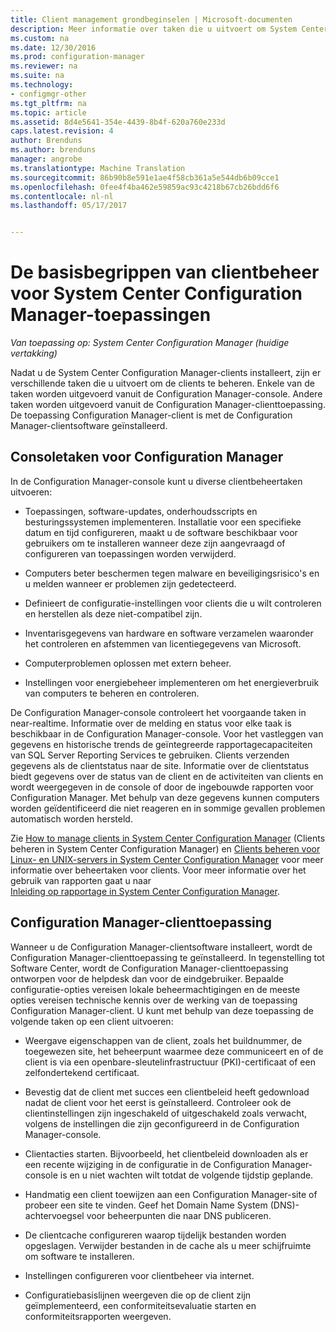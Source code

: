 ```yaml
---
title: Client management grondbeginselen | Microsoft-documenten
description: Meer informatie over taken die u uitvoert om System Center Configuration Manager-clients te beheren.
ms.custom: na
ms.date: 12/30/2016
ms.prod: configuration-manager
ms.reviewer: na
ms.suite: na
ms.technology:
- configmgr-other
ms.tgt_pltfrm: na
ms.topic: article
ms.assetid: 8d4e5641-354e-4439-8b4f-620a760e233d
caps.latest.revision: 4
author: Brenduns
ms.author: brenduns
manager: angrobe
ms.translationtype: Machine Translation
ms.sourcegitcommit: 86b90b8e591e1ae4f58cb361a5e544db6b09cce1
ms.openlocfilehash: 0fee4f4ba462e59859ac93c4218b67cb26bdd6f6
ms.contentlocale: nl-nl
ms.lasthandoff: 05/17/2017


---
```

# <a name="fundamentals-of-client-management-tasks-for-system-center-configuration-manager"></a>De basisbegrippen van clientbeheer voor System Center Configuration Manager-toepassingen

*Van toepassing op: System Center Configuration Manager (huidige vertakking)*

Nadat u de System Center Configuration Manager-clients installeert, zijn er verschillende taken die u uitvoert om de clients te beheren.  Enkele van de taken worden uitgevoerd vanuit de Configuration Manager-console. Andere taken worden uitgevoerd vanuit de Configuration Manager-clienttoepassing. De toepassing Configuration Manager-client is met de Configuration Manager-clientsoftware geïnstalleerd.

## <a name="configuration-manager-console-tasks"></a>Consoletaken voor Configuration Manager
 In de Configuration Manager-console kunt u diverse clientbeheertaken uitvoeren:  

-   Toepassingen, software-updates, onderhoudsscripts en besturingssystemen implementeren. Installatie voor een specifieke datum en tijd configureren, maakt u de software beschikbaar voor gebruikers om te installeren wanneer deze zijn aangevraagd of configureren van toepassingen worden verwijderd.  

-   Computers beter beschermen tegen malware en beveiligingsrisico's en u melden wanneer er problemen zijn gedetecteerd.  

-   Definieert de configuratie-instellingen voor clients die u wilt controleren en herstellen als deze niet-compatibel zijn.  

-   Inventarisgegevens van hardware en software verzamelen waaronder het controleren en afstemmen van licentiegegevens van Microsoft.  

-   Computerproblemen oplossen met extern beheer.  

-   Instellingen voor energiebeheer implementeren om het energieverbruik van computers te beheren en controleren.  

De Configuration Manager-console controleert het voorgaande taken in near-realtime. Informatie over de melding en status voor elke taak is beschikbaar in de Configuration Manager-console. Voor het vastleggen van gegevens en historische trends de geïntegreerde rapportagecapaciteiten van SQL Server Reporting Services te gebruiken. Clients verzenden gegevens als de clientstatus naar de site.  Informatie over de clientstatus biedt gegevens over de status van de client en de activiteiten van clients en wordt weergegeven in de console of door de ingebouwde rapporten voor Configuration Manager. Met behulp van deze gegevens kunnen computers worden geïdentificeerd die niet reageren en in sommige gevallen problemen automatisch worden hersteld.  

 Zie [How to manage clients in System Center Configuration Manager](../../core/clients/manage/manage-clients.md) (Clients beheren in System Center Configuration Manager) en [Clients beheren voor Linux- en UNIX-servers in System Center Configuration Manager](../../core/clients/manage/manage-clients-for-linux-and-unix-servers.md) voor meer informatie over beheertaken voor clients. Voor meer informatie over het gebruik van rapporten gaat u naar   
            [Inleiding op rapportage in System Center Configuration Manager](../../core/servers/manage/introduction-to-reporting.md).  

## <a name="configuration-manager-client-application"></a>Configuration Manager-clienttoepassing  
 Wanneer u de Configuration Manager-clientsoftware installeert, wordt de Configuration Manager-clienttoepassing te geïnstalleerd. In tegenstelling tot Software Center, wordt de Configuration Manager-clienttoepassing ontworpen voor de helpdesk dan voor de eindgebruiker. Bepaalde configuratie-opties vereisen lokale beheermachtigingen en de meeste opties vereisen technische kennis over de werking van de toepassing Configuration Manager-client. U kunt met behulp van deze toepassing de volgende taken op een client uitvoeren:  

-   Weergave eigenschappen van de client, zoals het buildnummer, de toegewezen site, het beheerpunt waarmee deze communiceert en of de client is via een openbare-sleutelinfrastructuur (PKI)-certificaat of een zelfondertekend certificaat.  

-   Bevestig dat de client met succes een clientbeleid heeft gedownload nadat de client voor het eerst is geïnstalleerd. Controleer ook de clientinstellingen zijn ingeschakeld of uitgeschakeld zoals verwacht, volgens de instellingen die zijn geconfigureerd in de Configuration Manager-console.  

-   Clientacties starten. Bijvoorbeeld, het clientbeleid downloaden als er een recente wijziging in de configuratie in de Configuration Manager-console is en u niet wachten wilt totdat de volgende tijdstip geplande.  

-   Handmatig een client toewijzen aan een Configuration Manager-site of probeer een site te vinden. Geef het Domain Name System (DNS)-achtervoegsel voor beheerpunten die naar DNS publiceren.  

-   De clientcache configureren waarop tijdelijk bestanden worden opgeslagen. Verwijder bestanden in de cache als u meer schijfruimte om software te installeren.  

-   Instellingen configureren voor clientbeheer via internet.  

-   Configuratiebasislijnen weergeven die op de client zijn geïmplementeerd, een conformiteitsevaluatie starten en conformiteitsrapporten weergeven.  

